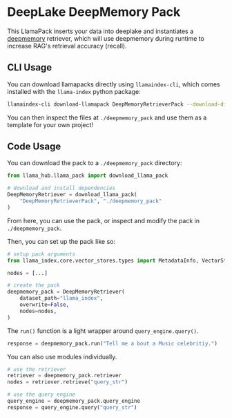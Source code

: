 # DeepLake DeepMemory Pack

This LlamaPack inserts your data into deeplake and instantiates a [deepmemory](https://docs.activeloop.ai/performance-features/deep-memory) retriever, which will use deepmemory during runtime to increase RAG's retrieval accuracy (recall).

## CLI Usage

You can download llamapacks directly using `llamaindex-cli`, which comes installed with the `llama-index` python package:

```bash
llamaindex-cli download-llamapack DeepMemoryRetrieverPack --download-dir ./deepmemory_pack
```

You can then inspect the files at `./deepmemory_pack` and use them as a template for your own project!

## Code Usage

You can download the pack to a `./deepmemory_pack` directory:

```python
from llama_hub.llama_pack import download_llama_pack

# download and install dependencies
DeepMemoryRetriever = download_llama_pack(
    "DeepMemoryRetrieverPack", "./deepmemory_pack"
)
```

From here, you can use the pack, or inspect and modify the pack in `./deepmemory_pack`.

Then, you can set up the pack like so:

```python
# setup pack arguments
from llama_index.core.vector_stores.types import MetadataInfo, VectorStoreInfo

nodes = [...]

# create the pack
deepmemory_pack = DeepMemoryRetriever(
    dataset_path="llama_index",
    overwrite=False,
    nodes=nodes,
)
```

The `run()` function is a light wrapper around `query_engine.query()`.

```python
response = deepmemory_pack.run("Tell me a bout a Music celebritiy.")
```

You can also use modules individually.

```python
# use the retriever
retriever = deepmemory_pack.retriever
nodes = retriever.retrieve("query_str")

# use the query engine
query_engine = deepmemory_pack.query_engine
response = query_engine.query("query_str")
```
